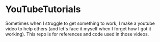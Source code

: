 # YouTubeTutorials
Sometimes when I struggle to get something to work, I make a youtube video to help others (and let's face it myself when I forget how I got it working). This repo is for references and code used in those videos.
